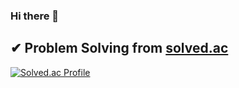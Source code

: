 ### Hi there 👋

<!--
**mandoo1229/mandoo1229** is a ✨ _special_ ✨ repository because its `README.md` (this file) appears on your GitHub profile.

Here are some ideas to get you started:

- 🔭 I’m currently working on ...
- 🌱 I’m currently learning ...
- 👯 I’m looking to collaborate on ...
- 🤔 I’m looking for help with ...
- 💬 Ask me about ...
- 📫 How to reach me: ...
- 😄 Pronouns: ...
- ⚡ Fun fact: ...
-->


✔︎ Problem Solving from [solved.ac](https://solved.ac)
---
[![Solved.ac Profile](http://mazassumnida.wtf/api/generate_badge?boj=mandoo1229)](https://solved.ac/mandoo1229)
